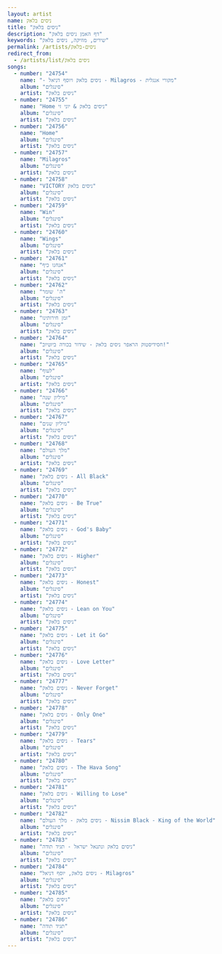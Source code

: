 ```yaml
---
layout: artist
name: ניסים בלאק
title: "ניסים בלאק"
description: "דף האמן ניסים בלאק"
keywords: "שירים, מוזיקה, ניסים בלאק"
permalink: /artists/ניסים-בלאק
redirect_from:
  - /artists/list/ניסים בלאק
songs:
  - number: "24754"
    name: "- ניסים בלאק ויוסף דניאל - Milagros - מקורי אנגלית"
    album: "סינגלים"
    artist: "ניסים בלאק"
  - number: "24755"
    name: "Home ניסים בלאק & יוני זי"
    album: "סינגלים"
    artist: "ניסים בלאק"
  - number: "24756"
    name: "Home"
    album: "סינגלים"
    artist: "ניסים בלאק"
  - number: "24757"
    name: "Milagros"
    album: "סינגלים"
    artist: "ניסים בלאק"
  - number: "24758"
    name: "VICTORY ניסים בלאק"
    album: "סינגלים"
    artist: "ניסים בלאק"
  - number: "24759"
    name: "Win"
    album: "סינגלים"
    artist: "ניסים בלאק"
  - number: "24760"
    name: "Wings"
    album: "סינגלים"
    artist: "ניסים בלאק"
  - number: "24761"
    name: "אנחנו כיף"
    album: "סינגלים"
    artist: "ניסים בלאק"
  - number: "24762"
    name: "ה' שומר"
    album: "סינגלים"
    artist: "ניסים בלאק"
  - number: "24763"
    name: "זמן חירותינו"
    album: "סינגלים"
    artist: "ניסים בלאק"
  - number: "24764"
    name: "חסידיסטוק הראפר ניסים בלאק - שידור בכורה ביוטיוב!"
    album: "סינגלים"
    artist: "ניסים בלאק"
  - number: "24765"
    name: "לעוף"
    album: "סינגלים"
    artist: "ניסים בלאק"
  - number: "24766"
    name: "מיליון שנה"
    album: "סינגלים"
    artist: "ניסים בלאק"
  - number: "24767"
    name: "מיליון שנים"
    album: "סינגלים"
    artist: "ניסים בלאק"
  - number: "24768"
    name: "מלך העולם"
    album: "סינגלים"
    artist: "ניסים בלאק"
  - number: "24769"
    name: "ניסים בלאק - All Black"
    album: "סינגלים"
    artist: "ניסים בלאק"
  - number: "24770"
    name: "ניסים בלאק - Be True"
    album: "סינגלים"
    artist: "ניסים בלאק"
  - number: "24771"
    name: "ניסים בלאק - God's Baby"
    album: "סינגלים"
    artist: "ניסים בלאק"
  - number: "24772"
    name: "ניסים בלאק - Higher"
    album: "סינגלים"
    artist: "ניסים בלאק"
  - number: "24773"
    name: "ניסים בלאק - Honest"
    album: "סינגלים"
    artist: "ניסים בלאק"
  - number: "24774"
    name: "ניסים בלאק - Lean on You"
    album: "סינגלים"
    artist: "ניסים בלאק"
  - number: "24775"
    name: "ניסים בלאק - Let it Go"
    album: "סינגלים"
    artist: "ניסים בלאק"
  - number: "24776"
    name: "ניסים בלאק - Love Letter"
    album: "סינגלים"
    artist: "ניסים בלאק"
  - number: "24777"
    name: "ניסים בלאק - Never Forget"
    album: "סינגלים"
    artist: "ניסים בלאק"
  - number: "24778"
    name: "ניסים בלאק - Only One"
    album: "סינגלים"
    artist: "ניסים בלאק"
  - number: "24779"
    name: "ניסים בלאק - Tears"
    album: "סינגלים"
    artist: "ניסים בלאק"
  - number: "24780"
    name: "ניסים בלאק - The Hava Song"
    album: "סינגלים"
    artist: "ניסים בלאק"
  - number: "24781"
    name: "ניסים בלאק - Willing to Lose"
    album: "סינגלים"
    artist: "ניסים בלאק"
  - number: "24782"
    name: "ניסים בלאק - מלך העולם - Nissim Black - King of the World"
    album: "סינגלים"
    artist: "ניסים בלאק"
  - number: "24783"
    name: "ניסים בלאק ונתנאל ישראל - תגיד תודה"
    album: "סינגלים"
    artist: "ניסים בלאק"
  - number: "24784"
    name: "ניסים בלאק, יוסף דניאל - Milagros"
    album: "סינגלים"
    artist: "ניסים בלאק"
  - number: "24785"
    name: "ניסים בלאק"
    album: "סינגלים"
    artist: "ניסים בלאק"
  - number: "24786"
    name: "תגיד תודה"
    album: "סינגלים"
    artist: "ניסים בלאק"
---
```

